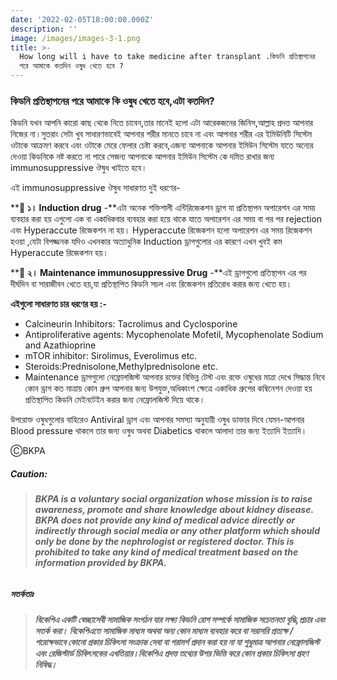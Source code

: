 ```yaml
---
date: '2022-02-05T18:00:00.000Z'
description: ''
image: /images/images-3-1.png
title: >-
  How long will i have to take medicine after transplant .কিডনি প্রতিস্থাপনের
  পরে আমাকে কতদিন ওষুধ খেতে হবে ?
---
```





### **কিডনি প্রতিস্থাপনের পরে আমাকে কি ওষুধ খেতে হবে,এটা কতদিন?**

কিডনি যখন আপনি কারো কাছ থেকে নিতে চাবেন,তার মানেই হলো এটা আরেকজনের জিনিস,আল্লাহ প্রদত্ত আপনার নিজের না।সুতরাং সেটা খুব সাধারণভাবেই আপনার শরীর মানতে চাবে না এবং আপনার শরীর এর ইমিউনিটি সিস্টেম ওটাকে আক্রমণ করবে এবং ওটাকে মেরে ফেলার চেষ্টা করবে,এজন্য আপনাকে আপনার ইমিউন সিস্টেম যাতে অন্যের দেওয়া কিডনিকে নষ্ট করতে না পারে সেজন্য আপনাকে আপনার ইমিউন সিস্টেম কে দমিত রাখার জন্য immunosuppressive ঔষুধ খাইতে হবে।

এই immunosuppressive ঔষুধ সাধারণত দুই ধরণের-

\**💊 **১। Induction drug** -**এটা অনেক শক্তিশালী এন্টিরিজেকশন ড্রাগ যা প্রতিস্থাপন অপারেশন এর সময় ব্যবহার করা হয় এগুলো এক বা একাধিকবার ব্যবহার করা হয়ে থাকে যাতে অপারেশন এর সময় বা পর পর rejection এবং Hyperaccute রিজেকশন না হয়। Hyperaccute রিজেকশন হলো অপারেশন এর সময় রিজেকশন হওয়া ,যেটা বিপজ্জনক যদিও এখনকার অত্যাধুনিক Induction ড্রাগগুলোর এর কারণে এখন খুবই কম Hyperaccute রিজেকশন হয়।

\**💊 **২। Maintenance immunosuppressive Drug** -**এই ড্রাগগুলো প্রতিস্থাপন এর পর দীর্ঘদিন বা সারাজীবন খেতে হয়,যা প্রতিস্থাপিত কিডনি সচল এবং রিজেকশন প্রতিরোধ করার জন্য খেতে হয়।

**এইগুলো সাধারণত চার ধরণের হয় :-**

* Calcineurin Inhibitors: Tacrolimus and Cyclosporine
* Antiproliferative agents: Mycophenolate Mofetil, Mycophenolate Sodium and Azathioprine
* mTOR inhibitor: Sirolimus, Everolimus etc.
* Steroids:Prednisolone,Methylprednisolone etc.
* Maintenance ড্রাগগুলো নেফ্রোলজিস্ট আপনার রক্তের বিভিন্ন টেস্ট এবং রক্তে ওষুধের মাত্রা দেখে সিদ্ধান্ত নিবে কোন ড্রাগ কত মাত্রায় কোন গ্রুপ আপনার জন্য উপযুক্ত,অধিকাংশ ক্ষেত্রে একাধিক গ্রুপের কম্বিনেশন দেওয়া হয় প্রতিস্থাপিত কিডনি মেইনটেইন করার জন্য নেফ্রোলজিস্ট দিয়ে থাকে।

উপরোক্ত ওষুধগুলোর বাহিরেও Antiviral ড্রাগ এবং আপনার সমস্যা অনুযায়ী ওষুধ ডাক্তার দিবে যেমন-আপনার Blood pressure থাকলে তার জন্য ওষুধ অথবা Diabetics থাকলে আলাদা তার জন্য ইত্যাদি ইত্যাদি।

ⒸBKPA

##### **Caution:**

> ###### **BKPA is a voluntary social organization whose mission is to raise awareness, promote and share knowledge about kidney disease. BKPA does not provide any kind of medical advice directly or indirectly through social media or any other platform which should only be done by the nephrologist or registered doctor. This is prohibited to take any kind of medical treatment based on the information provided by BKPA.**

##### **সতর্কতাঃ**

> ###### **বিকেপিএ একটি স্বেচ্ছাসেবী সামাজিক সংগঠন যার লক্ষ্য কিডনি রোগ সম্পর্কে সামাজিক সচেতনতা বৃদ্ধি,প্রচার এবং সতর্ক করা। বিকেপিএতে সামাজিক মাধ্যম অথবা অন্য কোন মাধ্যম ব্যবহার করে বা সরাসরি প্রত্যক্ষ / পরোক্ষভাবে কোনো প্রকার চিকিৎসা সংক্রান্ত সেবা বা পরামর্শ প্রদান করা হয় না যা শুধুমাত্র আপনার নেফ্রোলজিস্ট এবং রেজিস্টার্ড চিকিৎসকের এখতিয়ার।বিকেপিএ প্রদত্ত তথ্যের উপর ভিত্তি করে কোন প্রকার চিকিৎসা গ্রহণ নিষিদ্ধ।**
